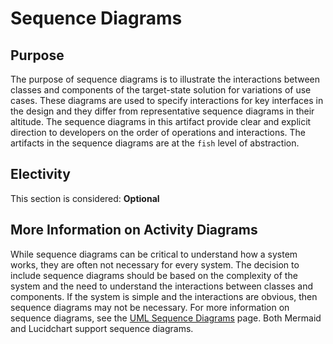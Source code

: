# Sequence Diagrams

## Purpose

The purpose of sequence diagrams is to illustrate the interactions between classes and components of the target-state solution for variations of use cases.  These diagrams are used to specify interactions for key interfaces in the design and they differ from representative sequence diagrams in their altitude.  The sequence diagrams in this artifact provide clear and explicit direction to developers on the order of operations and interactions.  The artifacts in the sequence diagrams are at the `fish` level of abstraction.

## Electivity

This section is considered:  **Optional**

## More Information on Activity Diagrams

While sequence diagrams can be critical to understand how a system works, they are often not necessary for every system.  The decision to include sequence diagrams should be based on the complexity of the system and the need to understand the interactions between classes and components.  If the system is simple and the interactions are obvious, then sequence diagrams may not be necessary.  For more information on sequence diagrams, see the [UML Sequence Diagrams](https://www.uml-diagrams.org/sequence-diagrams.html) page.  Both Mermaid and Lucidchart support sequence diagrams.
